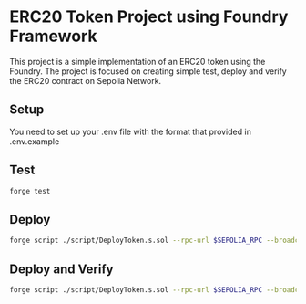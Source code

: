 # ERC20 Token Project using Foundry Framework

This project is a simple implementation of an ERC20 token using the Foundry.
The project is focused on creating simple test, deploy and verify the ERC20 contract on Sepolia Network.

## Setup

You need to set up your .env file with the format that provided in .env.example

## Test

```bash
forge test
```

## Deploy

```bash
forge script ./script/DeployToken.s.sol --rpc-url $SEPOLIA_RPC --broadcast
```

## Deploy and Verify

```bash
forge script ./script/DeployToken.s.sol --rpc-url $SEPOLIA_RPC --broadcast --verify
```

